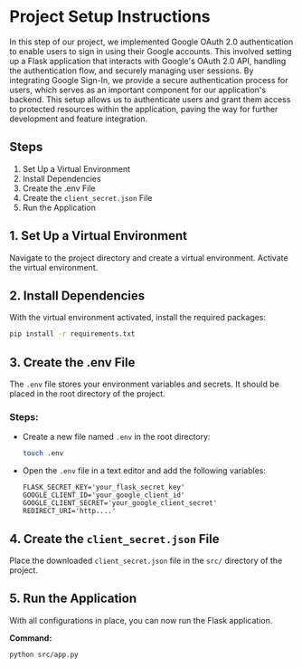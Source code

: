 # Project Setup Instructions

In this step of our project, we implemented Google OAuth 2.0 authentication to enable users to sign in using their Google accounts. This involved setting up a Flask application that interacts with Google's OAuth 2.0 API, handling the authentication flow, and securely managing user sessions. By integrating Google Sign-In, we provide a secure authentication process for users, which serves as an important component for our application's backend. This setup allows us to authenticate users and grant them access to protected resources within the application, paving the way for further development and feature integration.

## Steps
1. Set Up a Virtual Environment
2. Install Dependencies
3. Create the .env File
4. Create the `client_secret.json` File
5. Run the Application

## 1. Set Up a Virtual Environment
Navigate to the project directory and create a virtual environment. Activate the virtual environment.


## 2. Install Dependencies
With the virtual environment activated, install the required packages:

```bash
pip install -r requirements.txt
```

## 3. Create the .env File
The `.env` file stores your environment variables and secrets. It should be placed in the root directory of the project.

### Steps:
- Create a new file named `.env` in the root directory:

  ```bash
  touch .env
  ```

- Open the `.env` file in a text editor and add the following variables:

  ```env
  FLASK_SECRET_KEY='your_flask_secret_key'
  GOOGLE_CLIENT_ID='your_google_client_id'
  GOOGLE_CLIENT_SECRET='your_google_client_secret'
  REDIRECT_URI='http....'
  ```

## 4. Create the `client_secret.json` File
Place the downloaded `client_secret.json` file in the `src/` directory of the project.

## 5. Run the Application
With all configurations in place, you can now run the Flask application.

**Command:**

```bash
python src/app.py
```